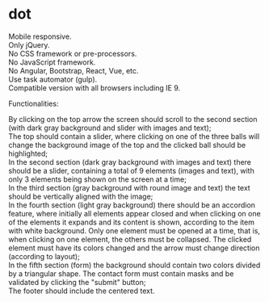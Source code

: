 # dot

Mobile responsive.  
Only jQuery.  
No CSS framework or pre-processors.  
No JavaScript framework.  
No Angular, Bootstrap, React, Vue, etc.  
Use task automator (gulp).  
Compatible version with all browsers including IE 9.  
  
Functionalities:  
  
By clicking on the top arrow the screen should scroll to the second section (with dark gray background and slider with images and text);  
The top should contain a slider, where clicking on one of the three balls will change the background image of the top and the clicked ball should be highlighted;  
In the second section (dark gray background with images and text) there should be a slider, containing a total of 9 elements (images and text), with only 3 elements being shown on the screen at a time;  
In the third section (gray background with round image and text) the text should be vertically aligned with the image;  
In the fourth section (light gray background) there should be an accordion feature, where initially all elements appear closed and when clicking on one of the elements it expands and its content is shown, according to the item with white background. Only one element must be opened at a time, that is, when clicking on one element, the others must be collapsed. The clicked element must have its colors changed and the arrow must change direction (according to layout);  
In the fifth section (form) the background should contain two colors divided by a triangular shape. The contact form must contain masks and be validated by clicking the "submit" button;  
The footer should include the centered text.  
